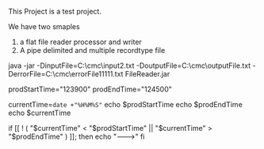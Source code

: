 This Project is a test project.

We have two smaples
1) a flat file reader processor and writer
2) A pipe delimited and multiple recordtype file


 java -jar -DinputFile=C:\\cmc\\input2.txt -DoutputFile=C:\\cmc\\outputFile.txt -DerrorFile=C:\\cmc\\errorFile11111.txt  FileReader.jar



prodStartTime="123900"
prodEndTime="124500"

currentTime=`date +"%H%M%S"`
echo $prodStartTime
echo $prodEndTime
echo $currentTime

if [[ ! ( "$currentTime" < "$prodStartTime" || "$currentTime" > "$prodEndTime" ) ]]; then
   echo "--->"
fi
